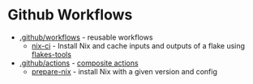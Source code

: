 # Github Workflows

- [.github/workflows](./github/worflows) - reusable workflows
  - [nix-ci](./.github/workflows/nix-ci.yaml) - Install Nix and cache inputs and outputs of a flake using [flakes-tools](https://github.com/deemp/flakes/blob/main/flakes-tools/flake.nix)
- [.github/actions](./github/actions) - [composite actions](https://docs.github.com/en/actions/creating-actions/creating-a-composite-action)
  - [prepare-nix](./.github/actions/prepare-nix/action.yaml) - install Nix with a given version and config
